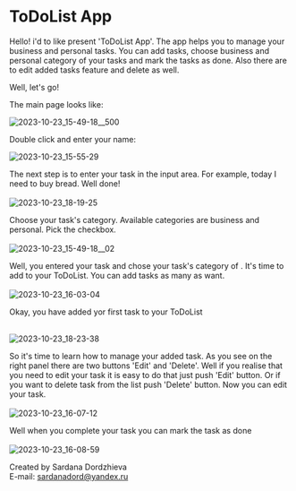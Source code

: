 # ToDoList App
Hello! i'd to like present 'ToDoList App'. The app helps you to manage your business and personal tasks.
You can add tasks, choose business and personal category of your tasks and mark the tasks as done.
Also there are to edit added tasks feature and delete as well.

Well, let's go!

The main page looks like:<br>

![2023-10-23_15-49-18__500](https://github.com/SardanaMir/neobis-front-todoList/assets/134269662/4961eeb9-9fcf-4ca3-88f3-93024ffcad5b)

Double click and enter your name:<br>

![2023-10-23_15-55-29](https://github.com/SardanaMir/neobis-front-todoList/assets/134269662/648c61d3-bd63-4f63-a068-d86e18ce2b36)

The next step is to enter your task in the input area. For example, today I need to buy bread.
Well done!<br></br>
![2023-10-23_18-19-25](https://github.com/SardanaMir/neobis-front-todoList/assets/134269662/2840c956-dd3e-475b-8029-e678193d08b2)


Choose your task's category. Available categories are business and personal.
Pick the checkbox.<br></br>
![2023-10-23_15-49-18__02](https://github.com/SardanaMir/neobis-front-todoList/assets/134269662/8a0e0ce5-937e-4a88-a699-08fae290af0c)

Well, you entered your task and chose your task's category of . It's time to add to your ToDoList.
You can add tasks as many as want.<br></br>
![2023-10-23_16-03-04](https://github.com/SardanaMir/neobis-front-todoList/assets/134269662/457bdd8b-ba96-4f3d-a5bc-48a800b6fd2e)

Okay, you have added yor first task to your ToDoList<br></br>

![2023-10-23_18-23-38](https://github.com/SardanaMir/neobis-front-todoList/assets/134269662/1481ba38-49ad-464f-b49e-ed5adc7d0f2e)

So it's time to learn how to manage your added task.
As you see on the right panel there are two buttons 'Edit' and 'Delete'.
Well if you realise that you need to edit your task it is easy to do that just push 'Edit' button.
Or if you want to delete task from the list push 'Delete' button.
Now you can edit your task.<br></br>
![2023-10-23_16-07-12](https://github.com/SardanaMir/neobis-front-todoList/assets/134269662/aea793da-a5c3-4d3d-bb18-18d95e817385)

Well when you complete your task you can mark the task as done <br></br>
![2023-10-23_16-08-59](https://github.com/SardanaMir/neobis-front-todoList/assets/134269662/ea1bb73c-fb83-4177-b7e8-b0abf6351a84)


Created by Sardana Dordzhieva <br>
E-mail: sardanadord@yandex.ru
